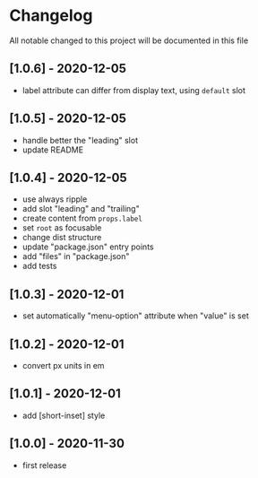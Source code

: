 # Changelog
All notable changed to this project will be documented in this file

## [1.0.6] - 2020-12-05
- label attribute can differ from display text, using `default` slot

## [1.0.5] - 2020-12-05
- handle better the "leading" slot
- update README

## [1.0.4] - 2020-12-05
- use always ripple
- add slot "leading" and "trailing"
- create content from `props.label`
- set `root` as focusable
- change dist structure
- update "package.json" entry points
- add "files" in "package.json"
- add tests

## [1.0.3] - 2020-12-01
- set automatically "menu-option" attribute when "value" is set

## [1.0.2] - 2020-12-01
- convert px units in em

## [1.0.1] - 2020-12-01
- add \[short-inset] style

## [1.0.0] - 2020-11-30
- first release